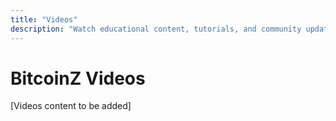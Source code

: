 ```yaml
---
title: "Videos"
description: "Watch educational content, tutorials, and community updates about BitcoinZ"
---
```


# BitcoinZ Videos

[Videos content to be added]
